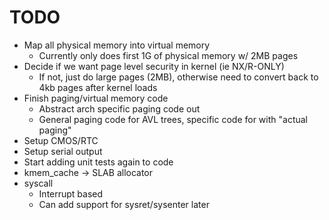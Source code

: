 # TODO
- Map all physical memory into virtual memory
	- Currently only does first 1G of physical memory w/ 2MB pages
- Decide if we want page level security in kernel (ie NX/R-ONLY)
	- If not, just do large pages (2MB), otherwise need to convert
		back to 4kb pages after kernel loads
- Finish paging/virtual memory code
	- Abstract arch specific paging code out
	- General paging code for AVL trees, specific code for with "actual paging"
- Setup CMOS/RTC
- Setup serial output
- Start adding unit tests again to code
- kmem_cache -> SLAB allocator
- syscall
	- Interrupt based
	- Can add support for sysret/sysenter later